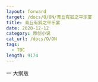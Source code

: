```yaml
---
layout: forward
target: /docs/O/ON/青丘有狐之平乐宴
title: 青丘有狐之平乐宴
date: 2020-12-12
category: 原创小说
cat_url: /docs/O/ON
tags: 
  - TBC
length: 9174
---
```


一 大纲版
